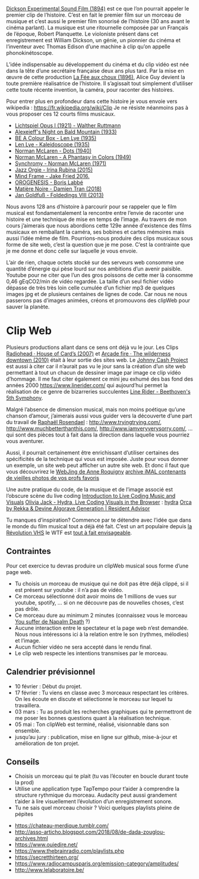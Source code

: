 [Dickson Experimental Sound Film (1894)](https://www.youtube.com/watch?v=SwIcRSvQ_TY) est ce que l’on pourrait appeler le premier clip de l’histoire. C’est en fait le premier film sur un morceau de musique et c’est aussi le premier film sonorisé de l’histoire (30 ans avant le cinéma parlant). La musique est une ritournelle composée par un Français de l’époque, Robert Planquette. Le violoniste présent dans cet enregistrement est William Dickson, un génie, un pionnier du cinéma et l’inventeur avec Thomas Edison d’une machine à clip qu’on appelle phonokinétoscope.

L’idée indispensable au développement du cinéma et du clip vidéo est née dans la tête d’une secrétaire française deux ans plus tard. Par la mise en œuvre de cette production [La Fée aux choux (1896)](https://www.youtube.com/watch?v=8d7FXY6veHk&ab_channel=iconauta), Alice Guy devient la toute première réalisatrice de l’histoire. Il s’agissait tout simplement d’utiliser cette toute récente invention, la caméra, pour raconter des histoires.  

Pour entrer plus en profondeur dans cette histoire je vous envoie vers wikipedia : https://fr.wikipedia.org/wiki/Clip
Je ne résiste néanmoins pas à vous proposer ces 12 courts films musicaux.

* [Lichtspiel Opus I (1921) - Walther Ruttmann](https://www.youtube.com/watch?v=aHZdDmYFZN0&ab_channel=kenef3)
* [Alexeieff's Night on Bald Mountain (1933)](https://www.youtube.com/watch?v=wYbjW7XrWDo&ab_channel=2ndviolinist)
* [BE A Colour Box - Len Lye (1935)](https://www.youtube.com/watch?v=fOEqTwwkB3Y&ab_channel=optimisticwombatninja08)
* [Len Lye - Kaleidoscope (1935)](https://www.youtube.com/watch?v=l3ZXUTL3iZs&ab_channel=optimisticwombatninja08)
* [Norman McLaren - Dots (1940)](https://www.youtube.com/watch?v=E3-vsKwQ0Cg&ab_channel=thecipo)
* [Norman McLaren - A Phantasy in Colors (1949)](https://www.youtube.com/watch?v=86Wp96uG-N8&ab_channel=5imone5)
* [Synchromy - Norman McLaren (1971)](https://www.youtube.com/watch?v=UmSzc8mBJCM&t=304s&ab_channel=youtreau)
* [Jazz Orgie - Irina Rubina (2015)](https://www.youtube.com/watch?v=fvA0J3wAmCw)
* [Mind Frame - Jake Fried 2016.](https://www.youtube.com/watch?v=FhtqcY54n68)
* [OROGENESIS - Boris Labbé](https://www.borislabbe.com/OROGENESIS)
* [Matière Noire - Damien Tran (2018)](https://www.damientran.com/Matiere-Noire)
* [Jan Goldfuß - Foldedings VIII (2013)](https://vimeo.com/50879744)


Nous avons 128 ans d’histoire à parcourir pour se rappeler que le film musical est fondamentalement la rencontre entre l’envie de raconter une histoire et une technique de mise en temps de l’image. Au travers de mon cours j’aimerais que nous abordions cette 129e année d'existence des films musicaux en remballant la caméra, ses bobines et cartes mémoires mais aussi l’idée même de film. Pourrions-nous produire des clips musicaux sous forme de site web, c’est la question que je me pose. C’est la contrainte que je me donne et donc celle sur laquelle je vous envoie. 

L’air de rien, chaque octets stocké sur des serveurs web consomme une quantité d’énergie qui pèse lourd sur nos ambitions d’un avenir paisible. Youtube pour ne citer que l’un des gros poissons de cette mer là consomme 0,46 gEqCO2/min de vidéo regardée. La taille d’un seul fichier vidéo dépasse de très très loin celle cumulée d’un fichier mp3 de quelques images jpg et de plusieurs centaines de lignes de code. Car nous ne nous passerons pas d’images animées, créons et promouvons des clipWeb pour sauver la planète.



# Clip Web
Plusieurs productions allant dans ce sens ont déjà vu le jour. Les Clips [Radiohead · House of Card’s (2007)](http://www.aaronkoblin.com/work/rh/index.html) et [Arcade fire · The wilderness downtown (2010)](https://www.youtube.com/watch?v=ReIwYj7BACM&ab_channel=otherside92) était à leur sortie des sites web. Le [Johnny Cash Project](http://www.aaronkoblin.com/project/johnny-cash-project/ ) est aussi à citer car il n’aurait pas vu le jour sans la création d’un site web permettant à tout un chacun de dessiner image par image ce clip vidéo d’hommage. Il me faut citer également ce mini jeu exhumé des bas fond des années 2000 https://www.linerider.com/ qui aujourd’hui permet la réalisation de ce genre de bizarreries succulentes [Line Rider - Beethoven's 5th Symphony](https://www.youtube.com/watch?v=qVlwF2UFv6o).

Malgré l’absence de dimension musical, mais non moins poétique qu’une chanson d’amour, j’aimerais aussi vous guider vers la découverte d’une part du travail de [Raphaël Rosendael](https://www.newrafael.com/websites/) : http://www.tryingtrying.com/, http://www.muchbetterthanthis.com/, http://www.iamveryverysorry.com/, … qui sont des pièces tout à fait dans la direction dans laquelle vous pourriez vous aventurer. 

Aussi, il pourrait certainement être enrichissant d’utiliser certaines des spécificités de la technique qui vous est imposée. Juste pour vous donner un exemple, un site web peut afficher un autre site web. Et donc il faut que vous découvrirez le [WebJing de Anne Roquigny](https://www.youtube.com/watch?v=qXTOxc2zh60) [archive iMAL contenants de vieilles photos de vos profs favoris](https://legacy.imal.org/fr/node/158) 

Une autre pratique du code, de la musique et de l’image associé est l’obscure scène du live coding
[Introduction to Live Coding Music and Visuals](https://www.youtube.com/watch?v=-QY2x6aZzqc)
[Olivia Jack - Hydra, Live Coding Visuals in the Browser](https://www.youtube.com/watch?v=cw7tPDrFIQg) : [hydra](https://hydra.ojack.xyz/?sketch_id=eerie_ear_0)
[Orca by Rekka & Devine ](https://hundredrabbits.itch.io/orca)
[Algorave Generation | Resident Advisor](https://www.youtube.com/watch?v=S2EZqikCIfY&ab_channel=ResidentAdvisor)

Tu manques d’inspiration? Commence par te détendre avec l’idée que dans le monde du film musical tout a déjà été fait. C’est un art populaire depuis [la Révolution VHS](https://www.youtube.com/watch?v=oKHIWTTgvc0) le WTF est [tout à fait envisageable](http://www.musiques-incongrues.net/forum/discussion/1676/des-clips-des-clips-et-rien-que-des-clips/#Item_0).

## Contraintes
Pour cet exercice tu devras produire un clipWeb musical sous forme d’une page web.
* Tu choisis un morceau de musique qui ne doit pas être déjà clippé, si il est présent sur youtube : il n’a pas de vidéo.
* Ce morceau sélectionné doit avoir moins de 1 millions de vues sur youtube, spotify, … si on ne découvre pas de nouvelles choses, c’est pas drôle.
* Ce morceau dure au minimum 2 minutes (connaissez vous le morceau [You suffer de Napalm Death](https://www.youtube.com/watch?v=9Z1IGjr2cT0) ?)
* Aucune interaction entre le spectateur et la page web n’est demandée. Nous nous intéressons ici à la relation entre le son (rythmes, mélodies) et l’image.
* Aucun fichier vidéo ne sera accepté dans le rendu final.
* Le clip web respecte les intentions transmises par le morceau.


## Calendrier prévisionnel
* 10 février : Début du projet.
* 17 février : Tu viens en classe avec 3 morceaux respectant les critères. On les écoute en discute et sélectionne le morceau sur lequel tu travaillera.
* 03 mars : Tu as produit les recherches graphiques qui te permettront de me poser les bonnes questions quant à la réalisation technique.
* 05 mai : Ton clipWeb est terminé, réalisé, visionnable dans son ensemble.
* jusqu’au jury : publication, mise en ligne sur github, mise-à-jour et amélioration de ton projet.

## Conseils
* Choisis un morceau qui te plait (tu vas l’écouter en boucle durant toute la prod)
* Utilise une application type TapTempo pour t’aider à comprendre la structure rythmique du morceau. Audacity peut aussi grandement t’aider à lire visuellement l’évolution d’un enregistrement sonore.
* Tu ne sais quel morceau choisir ? Voici quelques playlists pleine de pépites 
 - https://chateau-merdique.tumblr.com/
 - http://asso-articho.blogspot.com/2018/08/de-dada-zouglou-archives.html
 - https://www.ouiedire.net/
 - https://www.thebrainradio.com/playlists.php
 - https://secretthirteen.org/
 - https://www.radiocampusparis.org/emission-category/amplitudes/
 - http://www.lelaboratoire.be/
